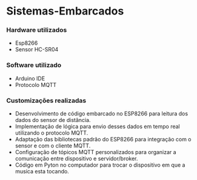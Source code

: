 # Sistemas-Embarcados

### Hardware utilizados
- Esp8266
- Sensor HC-SR04

### Software utilizado
- Arduino IDE
- Protocolo MQTT
  
### Customizações realizadas
- Desenvolvimento de código embarcado no ESP8266 para leitura dos dados do sensor de distância.
- Implementação de lógica para envio desses dados em tempo real utilizando o protocolo MQTT.
- Adaptação das bibliotecas padrão do ESP8266 para integração com o sensor e com o cliente MQTT.
- Configuração de tópicos MQTT personalizados para organizar a comunicação entre dispositivo e servidor/broker.
- Código em Pyton no computador para trocar o dispositivo em que a musica esta tocando.
